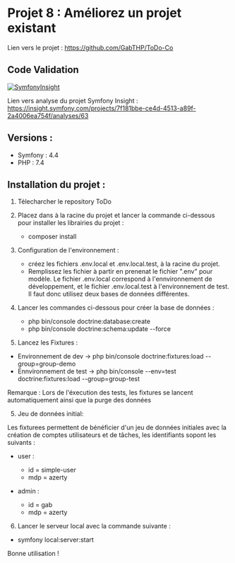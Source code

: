 # Projet 8 : Améliorez un projet existant

Lien vers le projet : https://github.com/GabTHP/ToDo-Co

## Code Validation

[![SymfonyInsight](https://insight.symfony.com/projects/7f181bbe-ce4d-4513-a89f-2a4006ea754f/big.svg)](https://insight.symfony.com/projects/7f181bbe-ce4d-4513-a89f-2a4006ea754f)

Lien vers analyse du projet Symfony Insight : https://insight.symfony.com/projects/7f181bbe-ce4d-4513-a89f-2a4006ea754f/analyses/63

## Versions :

- Symfony : 4.4
- PHP : 7.4

## Installation du projet :

1. Télecharcher le repository ToDo

2. Placez dans à la racine du projet et lancer la commande ci-dessous pour installer les librairies du projet :

   - composer install

3. Configuration de l'environnement :

   - créez les fichiers .env.local et .env.local.test, à la racine du projet.
   - Remplissez les fichier à partir en prenenat le fichier ".env" pour modèle. Le fichier .env.local correspond à l'ennvironnement de développement, et le fichier .env.local.test à l'environnement de test. Il faut donc utilisez deux bases de données différentes.

4. Lancer les commandes ci-dessous pour créer la base de données :

   - php bin/console doctrine:database:create
   - php bin/console doctrine:schema:update --force

5. Lancez les Fixtures :

- Environnement de dev -> php bin/console doctrine:fixtures:load --group=group-demo
- Ennvironnement de test -> php bin/console --env=test doctrine:fixtures:load --group=group-test

Remarque : Lors de l'éxecution des tests, les fixtures se lancent automatiquement ainsi que la purge des données

5. Jeu de données initial:

Les fixturees permettent de bénéficier d'un jeu de données initiales avec la création de comptes utilisateurs et de tâches, les identifiants sopont les suivants :

- user :

  - id = simple-user
  - mdp = azerty

- admin :

  - id = gab
  - mdp = azerty

6. Lancer le serveur local avec la commande suivante :

- symfony local:server:start

Bonne utilisation !
